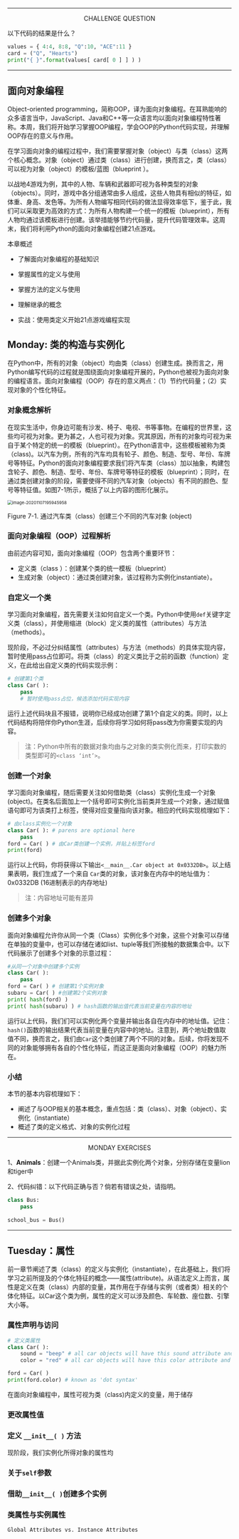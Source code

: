
--------

<center> CHALLENGE QUESTION</center>

以下代码的结果是什么？

```python
values = { 4:4, 8:8, "Q":10, "ACE":11 }
card = ("Q", "Hearts")
print("{ }".format(values[ card[ 0 ] ] ) )
```

----







## 面向对象编程


Object-oriented programming，简称OOP，译为面向对象编程。在耳熟能响的众多语言当中，JavaScript、Java和C++等一众语言均以面向对象编程特性著称。本周，我们将开始学习掌握OOP编程，学会OOP的Python代码实现，并理解OOP存在的意义与作用。


在学习面向对象的编程过程中，我们需要掌握对象（object）与类（class）这两个核心概念。对象（object）通过类（class）进行创建，换而言之，类（class）可以视为对象（object）的模板/蓝图（blueprint ）。

以战地4游戏为例，其中的人物、车辆和武器即可视为各种类型的对象（objects）。同时，游戏中各分组通常由多人组成，这些人物具有相似的特征，如体重、身高、发色等。为所有人物编写相同代码的做法显得效率低下，鉴于此，我们可以采取更为高效的方式：为所有人物构建一个统一的模板（blueprint），所有人物均通过该模板进行创建。该举措能够节约代码量，提升代码管理效率。这周末，我们将利用Python的面向对象编程创建21点游戏。



本章概述

- 了解面向对象编程的基础知识

- 掌握属性的定义与使用

- 掌握方法的定义与使用

- 理解继承的概念

- 实战：使用类定义开始21点游戏编程实现

  



## Monday: 类的构造与实例化

在Python中，所有的对象（object）均由类（class）创建生成。换而言之，用Python编写代码的过程就是围绕面向对象编程开展的，Python也被视为面向对象的编程语言。面向对象编程（OOP）存在的意义两点：（1）节约代码量；（2）实现对象的个性化特征。



###  对象概念解析

在现实生活中，你身边可能有沙发、椅子、电视、书等事物。在编程的世界里，这些均可视为对象。更为甚之，人也可视为对象。究其原因，所有的对象均可视为来自于某个特定的统一的模板（blueprint）。在Python语言中，这些模板被称为类（class)。以汽车为例，所有的汽车均具有轮子、颜色、制造、型号、年份、车牌号等特征。Python的面向对象编程要求我们将汽车类（class）加以抽象，构建包含轮子、颜色、制造、型号、年份、车牌号等特征的模板（blueprint）；同时，在通过类创建对象的阶段，需要使得不同的汽车对象（objects）有不同的颜色、型号等特征值。如图7-1所示，概括了以上内容的图形化展示。

<img src="C:\Users\dell\AppData\Roaming\Typora\typora-user-images\image-20201107195945958.png" alt="image-20201107195945958" style="zoom: 67%;" />

Figure 7-1. 通过汽车类（class）创建三个不同的汽车对象 (object)



### 面向对象编程（OOP）过程解析

由前述内容可知，面向对象编程（OOP）包含两个重要环节：

- 定义类（class ）：创建某个类的统一模板（blueprint）
- 生成对象（object）：通过类创建对象，该过程称为实例化instantiate）。

 

### 自定义一个类

学习面向对象编程，首先需要关注如何自定义一个类。Python中使用`def`关键字定义类（class），并使用缩进（block）定义类的属性（attributes）与方法（methods）。



现阶段，不必过分纠结属性（attributes）与方法（methods）的具体实现内容，暂时使用pass占位即可。将类（class）的定义类比于之前的函数（function）定义，在此给出自定义类的代码实现示例：

```python
# 创建第1个类
class Car( ):
	pass
	# 暂时使用pass占位，候选添加代码实现内容
```

运行上述代码块且不报错，说明你已经成功创建了第1个自定义的类。同时，以上代码结构将陪伴你Python生涯，后续你将学习如何将pass改为你需要实现的内容。

>注：Python中所有的数据对象均由与之对象的类实例化而来，打印实数的类型即可的`<class ‘int’>`。



### 创建一个对象

学习面向对象编程，随后需要关注如何借助类（class）实例化生成一个对象(object)。在类名后面加上一个括号即可实例化当前类并生成一个对象，通过赋值语句即可为该类打上标签，使得对应变量指向该对象。相应的代码实现梳理如下：

```python
# 由class实例化一个对象
class Car( ): # parens are optional here
	pass
ford = Car( ) # 由Car类创建一个实例，并贴上标签ford 
print(ford)
```

运行以上代码，你将获得以下输出`<__main__.Car object at
0x0332DB>`。以上结果表明，我们生成了一个来自 `Car`类的对象，该对象在内存中的地址值为：0x0332DB (16进制表示的内存地址)

> 注：内容地址可能有差异



### 创建多个对象

面向对象编程允许你从同一个类（Class）实例化多个对象，这些个对象可以存储在单独的变量中，也可以存储在诸如list、tuple等我们所接触的数据集合中。以下代码展示了创建多个对象的示意过程：

```python
#从同一个对象中创建多个实例
class Car( ):
	pass
ford = Car( ) # 创建第1个实例对象	 
subaru = Car( ) #创建第2个实例对象
print( hash(ford) )
print( hash(subaru) ) # hash函数的输出值代表当前变量在内容的地址
```

运行以上代码，我们们可以实例化两个变量并输出各自在内存中的地址值。记住：`hash()`函数的输出结果代表当前变量在内容中的地址。注意到，两个地址数值取值不同，换而言之，我们由`Car`这个类创建了两个不同的对象。后续，你将发现不同的对象能够拥有各自的个性化特征，而这正是面向对象编程（OOP）的魅力所在。



### 小结

本节的基本内容梳理如下：

- 阐述了与OOP相关的基本概念，重点包括：类（class）、对象（object）、实例化（instantiate）
- 概述了类的定义格式、对象的实例化过程





-----

<center> MONDAY EXERCISES </center>

1、**Animals**：创建一个Animals类，并据此实例化两个对象，分别存储在变量lion和tiger中

2、代码纠错：以下代码正确与否？倘若有错误之处，请指明。

```python
class Bus:
    pass
    	
school_bus = Bus()
```



----











## Tuesday：属性

前一章节阐述了类（class）的定义与实例化（instantiate），在此基础上，我们将学习之前所提及的个体化特征的概念——属性(attribute)。从语法定义上而言，属性是定义在类（class）内部的变量，其作用在于存储与实例（或者类）相关的个体化特征。以Car这个类为例，属性的定义可以涉及颜色、车轮数、座位数、引擎大小等。



### 属性声明与访问





```python
# 定义类属性
class Car( ):
	sound = "beep" # all car objects will have this sound attribute and its' value
	color = "red" # all car objects will have this color attribute and its' value

ford = Car( )
print(ford.color) # known as 'dot syntax'
```

在面向对象编程中，属性可视为类（class)内定义的变量，用于储存





### 更改属性值



 

### 定义 `__init__( )` 方法

现阶段，我们实例化所得对象的属性均






### 关于`self`参数





### 借助`__init__( )`创建多个实例







### 类属性与实例属性



`Global Attributes vs. Instance Attributes`